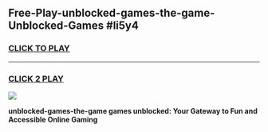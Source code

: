 
## Free-Play-unblocked-games-the-game-Unblocked-Games #li5y4
<h3>
<a href="https://news.freeplayer.one?title=unblocked-games-the-game&ref=8M">CLICK TO PLAY</a></h3>
<hr>

<h3>
<a href="https://news.freeplayer.one?title=unblocked-games-the-game&ref=8M">CLICK 2 PLAY</a>
  
</h3>

<a href="https://news.freeplayer.one?title=unblocked-games-the-game&ref=8M"><img src="https://clearcache.store/games.png"></a>


**unblocked-games-the-game games unblocked: Your Gateway to Fun and Accessible Online Gaming**
